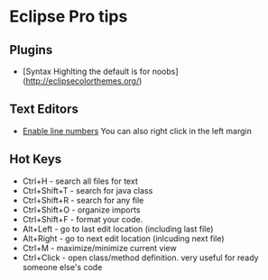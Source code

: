 # Eclipse Pro tips

## Plugins
* [Syntax Highlting the default is for noobs] (http://eclipsecolorthemes.org/)



## Text Editors

* [Enable line numbers](http://blog.grimeymedia.com/show-line-numbers-in-java-eclipse-kepler-version/) You can also right click in the left margin

## Hot Keys
* Ctrl+H - search all files for text
* Ctrl+Shift+T - search for java class
* Ctrl+Shift+R - search for any file
* Ctrl+Shift+O - organize imports
* Ctrl+Shift+F - format your code.
* Alt+Left - go to last edit location (including last file)
* Alt+Right - go to next edit location (inlcuding next file)
* Ctrl+M - maximize/minimize current view
* Ctrl+Click - open class/method definition. very useful for ready someone else's code
